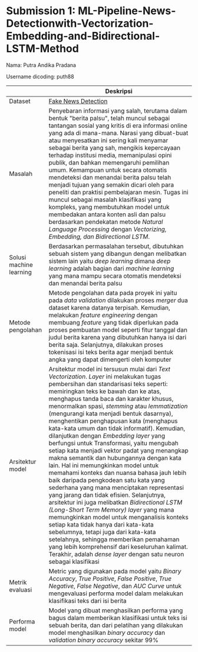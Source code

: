 # Submission 1: ML-Pipeline-News-Detectionwith-Vectorization-Embedding-and-Bidirectional-LSTM-Method

Nama: Putra Andika Pradana

Username dicoding: puth88

| | Deskripsi |
| ----------- | ----------- |
| Dataset | [Fake News Detection](https://www.kaggle.com/datasets/jainpooja/fake-news-detection) |
| Masalah |Penyebaran informasi yang salah, terutama dalam bentuk "berita palsu", telah muncul sebagai tantangan sosial yang kritis di era informasi online yang ada di mana-mana. Narasi yang dibuat-buat atau menyesatkan ini sering kali menyamar sebagai berita yang sah, mengikis kepercayaan terhadap institusi media, memanipulasi opini publik, dan bahkan memengaruhi pemilihan umum. Kemampuan untuk secara otomatis mendeteksi dan menandai berita palsu telah menjadi tujuan yang semakin dicari oleh para peneliti dan praktisi pembelajaran mesin. Tugas ini muncul sebagai masalah klasifikasi yang kompleks, yang membutuhkan model untuk membedakan antara konten asli dan palsu berdasarkan pendekatan metode *Natural Language Processing* dengan *Vectorizing, Embedding, dan Bidirectional LSTM*.|
| Solusi machine learning | Berdasarkan permasalahan tersebut, dibutuhkan sebuah sistem yang dibangun dengan melibatkan sistem lain yaitu *deep learning* dimana *deep learning* adalah bagian dari *machine learning* yang mana mampu secara otomatis mendeteksi dan menandai berita palsu|
| Metode pengolahan | Metode pengolahan data pada proyek ini yaitu pada *data validation* dilakukan proses *merger* dua dataset karena datanya terpisah. Kemudian, melakukan *feature engineering* dengan membuang *feature* yang tidak diperlukan pada proses pembuatan model seperti fitur tanggal dan judul berita karena yang dibutuhkan hanya isi dari berita saja. Selanjutnya, dilakukan proses tokenisasi isi teks berita agar menjadi bentuk angka yang dapat dimengerti oleh komputer |
| Arsitektur model | Arsitektur model ini tersusun mulai dari *Text Vectorization*. *Layer* ini melakukan tugas pembersihan dan standarisasi teks seperti: memiringkan teks ke bawah dan ke atas, menghapus tanda baca dan karakter khusus, menormalkan spasi, *stemming* atau *lemmatization* (mengurangi kata menjadi bentuk dasarnya), menghentikan penghapusan kata (menghapus kata-kata umum dan tidak informatif). Kemudian, dilanjutkan dengan *Embedding layer* yang berfungsi untuk Transformasi, yaitu mengubah setiap kata menjadi vektor padat yang menangkap makna semantik dan hubungannya dengan kata lain. Hal ini memungkinkan model untuk memahami konteks dan nuansa bahasa jauh lebih baik daripada pengkodean satu kata yang sederhana yang mana menciptakan representasi yang jarang dan tidak efisien. Selanjutnya, arsitektur ini juga melibatkan *Bidirectional LSTM (Long-Short Term Memory) layer* yang mana memungkinkan model untuk menganalisis konteks setiap kata tidak hanya dari kata-kata sebelumnya, tetapi juga dari kata-kata setelahnya, sehingga memberikan pemahaman yang lebih komprehensif dari keseluruhan kalimat. Terakhir, adalah *dense layer* dengan satu neuron sebagai klasifikasi|
| Metrik evaluasi | Metric yang digunakan pada model yaitu *Binary Accuracy*, *True Positive*, *False Positive*, *True Negative*, *False Negative*, dan *AUC Curve* untuk mengevaluasi performa model dalam melakukan klasifikasi teks dari isi berita|
| Performa model | Model yang dibuat menghasilkan performa yang bagus dalam memberikan klasifikasi untuk teks isi sebuah berita, dan dari pelatihan yang dilakukan model menghasilkan *binary accuracy* dan *validation binary accuracy* sekitar 99% |
